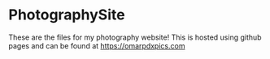 # PhotographySite
These are the files for my photography website! This is hosted using github pages and can be found at https://omarpdxpics.com
